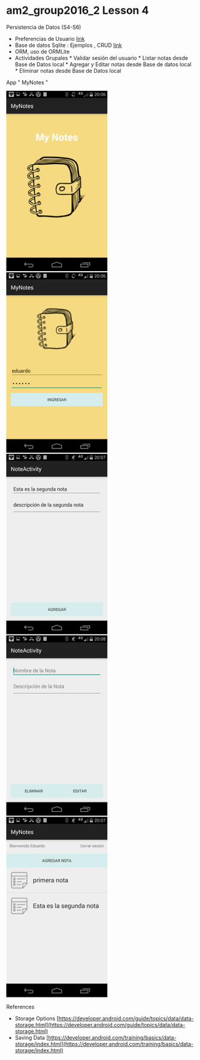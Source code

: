 # am2_group2016_2 Lesson 4

Persistencia de Datos (S4-S6)

- Preferencias de Usuario [link](https://github.com/ISILAndroid/am2_group2016_2/blob/Lesson4/SharedPreferences.md)
- Base de datos Sqlite : Ejemplos , CRUD [link](https://github.com/ISILAndroid/am2_group2016_2/blob/Lesson4/Lesson4-1.md)
- ORM, uso de ORMLite
- Actividades Grupales
      * Validar sesión del usuario
      * Listar notas desde Base de Datos local
      * Agregar y Editar notas desde Base de datos local
      * Eliminar notas desde Base de Datos local
      
App " MyNotes "

<img src="https://github.com/ISILAndroid/am2_group2016_2/blob/Lesson4/Splash.png" height="480">
<img src="https://github.com/ISILAndroid/am2_group2016_2/blob/Lesson4/Login.png" height="480">

<img src="https://github.com/ISILAndroid/am2_group2016_2/blob/Lesson4/Agregar2.png" height="480">
<img src="https://github.com/ISILAndroid/am2_group2016_2/blob/Lesson4/Editar_Eliminar.png" height="480">

<img src="https://github.com/ISILAndroid/am2_group2016_2/blob/Lesson4/Listado%20de%20Notas.png" height="480">

References 

  - Storage Options [https://developer.android.com/guide/topics/data/data-storage.html](https://developer.android.com/guide/topics/data/data-storage.html)
  - Saving Data [https://developer.android.com/training/basics/data-storage/index.html](https://developer.android.com/training/basics/data-storage/index.html)
  
  
